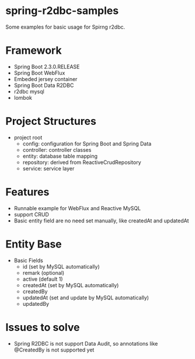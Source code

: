# spring-r2dbc-samples
Some examples for basic usage for Spirng r2dbc.

# Framework
- Spring Boot 2.3.0.RELEASE
- Spring Boot WebFlux
- Embeded jersey container 
- Spring Boot Data R2DBC
- r2dbc mysql
- lombok

# Project Structures
- project root
  - config: configuration for Spring Boot and Spring Data
  - controller: controller classes
  - entity: database table mapping
  - repository: derived from ReactiveCrudRepository
  - service: service layer

# Features
- Runnable example for WebFlux and Reactive MySQL
- support CRUD
- Basic entity field are no need set manually, like createdAt and updatedAt

# Entity Base
  - Basic Fields
    - id (set by MySQL automatically)
    - remark (optional)
    - active (default 1)
    - createdAt (set by MySQL automatically)
    - createdBy
    - updatedAt (set and update by MySQL automatically)
    - updatedBy


# Issues to solve
- Spring R2DBC is not support Data Audit, so annotations like @CreatedBy is not supported yet
 
